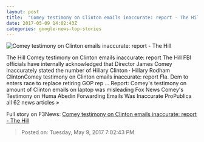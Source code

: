 ```yaml
---
layout: post
title:  "Comey testimony on Clinton emails inaccurate: report - The Hill"
date: 2017-05-09 14:02:43Z
categories: google-news-top-stories
---
```


![Comey testimony on Clinton emails inaccurate: report - The Hill](http://thehill.com/sites/default/files/article_images/comeyjames_050317gn2_lead_0.jpg)

The Hill Comey testimony on Clinton emails inaccurate: report The Hill FBI officials have internally acknowledged that Director James Comey inaccurately stated the number of Hillary Clinton · Hillary Rodham ClintonComey testimony on Clinton emails inaccurate: report Fla. Dem to enters race to replace retiring GOP rep ... Report: Comey's testimony on amount of Clinton emails on laptop was misleading Fox News Comey's Testimony on Huma Abedin Forwarding Emails Was Inaccurate ProPublica all 62 news articles »


Full story on F3News: [Comey testimony on Clinton emails inaccurate: report - The Hill](http://www.f3nws.com/n/GKbrFF)

> Posted on: Tuesday, May 9, 2017 7:02:43 PM
